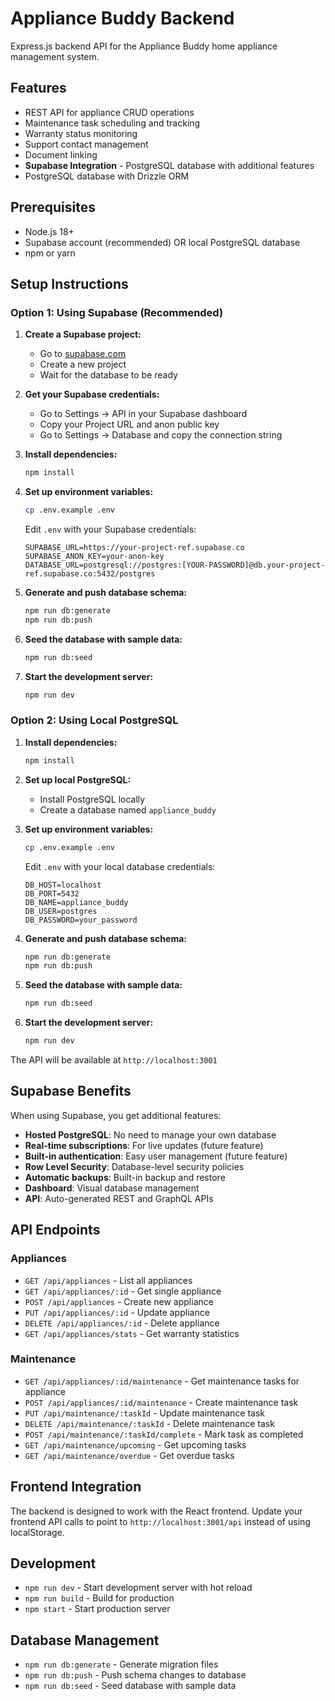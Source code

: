 # Appliance Buddy Backend

Express.js backend API for the Appliance Buddy home appliance management system.

## Features

- REST API for appliance CRUD operations
- Maintenance task scheduling and tracking
- Warranty status monitoring
- Support contact management
- Document linking
- **Supabase Integration** - PostgreSQL database with additional features
- PostgreSQL database with Drizzle ORM

## Prerequisites

- Node.js 18+
- Supabase account (recommended) OR local PostgreSQL database
- npm or yarn

## Setup Instructions

### Option 1: Using Supabase (Recommended)

1. **Create a Supabase project:**
   - Go to [supabase.com](https://supabase.com)
   - Create a new project
   - Wait for the database to be ready

2. **Get your Supabase credentials:**
   - Go to Settings → API in your Supabase dashboard
   - Copy your Project URL and anon public key
   - Go to Settings → Database and copy the connection string

3. **Install dependencies:**
   ```bash
   npm install
   ```

4. **Set up environment variables:**
   ```bash
   cp .env.example .env
   ```
   Edit `.env` with your Supabase credentials:
   ```env
   SUPABASE_URL=https://your-project-ref.supabase.co
   SUPABASE_ANON_KEY=your-anon-key
   DATABASE_URL=postgresql://postgres:[YOUR-PASSWORD]@db.your-project-ref.supabase.co:5432/postgres
   ```

5. **Generate and push database schema:**
   ```bash
   npm run db:generate
   npm run db:push
   ```

6. **Seed the database with sample data:**
   ```bash
   npm run db:seed
   ```

7. **Start the development server:**
   ```bash
   npm run dev
   ```

### Option 2: Using Local PostgreSQL

1. **Install dependencies:**
   ```bash
   npm install
   ```

2. **Set up local PostgreSQL:**
   - Install PostgreSQL locally
   - Create a database named `appliance_buddy`

3. **Set up environment variables:**
   ```bash
   cp .env.example .env
   ```
   Edit `.env` with your local database credentials:
   ```env
   DB_HOST=localhost
   DB_PORT=5432
   DB_NAME=appliance_buddy
   DB_USER=postgres
   DB_PASSWORD=your_password
   ```

4. **Generate and push database schema:**
   ```bash
   npm run db:generate
   npm run db:push
   ```

5. **Seed the database with sample data:**
   ```bash
   npm run db:seed
   ```

6. **Start the development server:**
   ```bash
   npm run dev
   ```

The API will be available at `http://localhost:3001`

## Supabase Benefits

When using Supabase, you get additional features:
- **Hosted PostgreSQL**: No need to manage your own database
- **Real-time subscriptions**: For live updates (future feature)
- **Built-in authentication**: Easy user management (future feature)
- **Row Level Security**: Database-level security policies
- **Automatic backups**: Built-in backup and restore
- **Dashboard**: Visual database management
- **API**: Auto-generated REST and GraphQL APIs

## API Endpoints

### Appliances
- `GET /api/appliances` - List all appliances
- `GET /api/appliances/:id` - Get single appliance
- `POST /api/appliances` - Create new appliance
- `PUT /api/appliances/:id` - Update appliance
- `DELETE /api/appliances/:id` - Delete appliance
- `GET /api/appliances/stats` - Get warranty statistics

### Maintenance
- `GET /api/appliances/:id/maintenance` - Get maintenance tasks for appliance
- `POST /api/appliances/:id/maintenance` - Create maintenance task
- `PUT /api/maintenance/:taskId` - Update maintenance task
- `DELETE /api/maintenance/:taskId` - Delete maintenance task
- `POST /api/maintenance/:taskId/complete` - Mark task as completed
- `GET /api/maintenance/upcoming` - Get upcoming tasks
- `GET /api/maintenance/overdue` - Get overdue tasks

## Frontend Integration

The backend is designed to work with the React frontend. Update your frontend API calls to point to `http://localhost:3001/api` instead of using localStorage.

## Development

- `npm run dev` - Start development server with hot reload
- `npm run build` - Build for production
- `npm start` - Start production server

## Database Management

- `npm run db:generate` - Generate migration files
- `npm run db:push` - Push schema changes to database
- `npm run db:seed` - Seed database with sample data